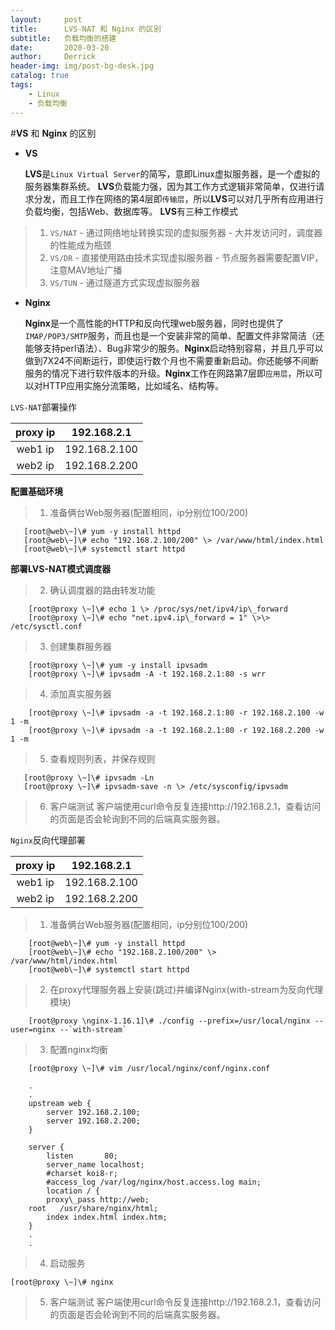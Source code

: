 ```yaml
---
layout:     post
title:      LVS-NAT 和 Nginx 的区别
subtitle:   负载均衡的搭建
date:       2020-03-20
author:     Derrick
header-img: img/post-bg-desk.jpg
catalog: true
tags:
    - Linux
    - 负载均衡
---
```


#**VS** 和 **Nginx** 的区别

-   **VS**

    **LVS**是`Linux Virtual Server`的简写，意即Linux虚拟服务器，是一个虚拟的服务器集群系统。
    **LVS**负载能力强，因为其工作方式逻辑非常简单，仅进行请求分发，而且工作在网络的第4层即`传输层`，所以**LVS**可以对几乎所有应用进行负载均衡，包括Web、数据库等。
    **LVS**有三种工作模式
>1. `VS/NAT`
    -   通过网络地址转换实现的虚拟服务器
    -   大并发访问时，调度器的性能成为瓶颈
>2. `VS/DR`
    -   直接使用路由技术实现虚拟服务器
    -   节点服务器需要配置VIP，注意MAV地址广播
>3. `VS/TUN`
    -   通过隧道方式实现虚拟服务器

-   **Nginx**

    **Nginx**是一个高性能的HTTP和反向代理web服务器，同时也提供了`IMAP/POP3/SMTP`服务，而且也是一个安装非常的简单、配置文件非常简洁（还能够支持perl语法）、Bug非常少的服务。**Nginx**启动特别容易，并且几乎可以做到7X24不间断运行，即使运行数个月也不需要重新启动。你还能够不间断服务的情况下进行软件版本的升级。**Nginx**工作在网路第7层即`应用层`，所以可以对HTTP应用实施分流策略，比如域名、结构等。

`LVS-NAT`部署操作

   |proxy ip|192.168.2.1|
   |:-:|:-:|
   |web1 ip|192.168.2.100|
   |web2 ip |192.168.2.200|


**配置基础环境** 
>1. 准备俩台Web服务器(配置相同，ip分别位100/200)
 ```
    [root@web\~]\# yum -y install httpd 
    [root@web\~]\# echo "192.168.2.100/200" \> /var/www/html/index.html 
    [root@web\~]\# systemctl start httpd 
```
**部署LVS-NAT模式调度器** 
>2. 确认调度器的路由转发功能
```    
    [root@proxy \~]\# echo 1 \> /proc/sys/net/ipv4/ip\_forward 
    [root@proxy \~]\# echo "net.ipv4.ip\_forward = 1" \>\> /etc/sysctl.conf 
```
>3. 创建集群服务器 
```    	
    [root@proxy \~]\# yum -y install ipvsadm 
    [root@proxy \~]\# ipvsadm -A -t 192.168.2.1:80 -s wrr
```
>4. 添加真实服务器 
```    
    [root@proxy \~]\# ipvsadm -a -t 192.168.2.1:80 -r 192.168.2.100 -w 1 -m 
    [root@proxy \~]\# ipvsadm -a -t 192.168.2.1:80 -r 192.168.2.200 -w 1 -m 
```
>5. 查看规则列表，并保存规则 
```
   [root@proxy \~]\# ipvsadm -Ln 
   [root@proxy \~]\# ipvsadm-save -n \> /etc/sysconfig/ipvsadm 
```
>6. 客户端测试
客户端使用curl命令反复连接http://192.168.2.1，查看访问的页面是否会轮询到不同的后端真实服务器。

`Nginx`反向代理部署

   |proxy ip|192.168.2.1|
   |:-:|:-:|
   |web1 ip|192.168.2.100|
   |web2 ip |192.168.2.200|
   
>1. 准备俩台Web服务器(配置相同，ip分别位100/200)
```    
    [root@web\~]\# yum -y install httpd 
    [root@web\~]\# echo "192.168.2.100/200" \> /var/www/html/index.html 
    [root@web\~]\# systemctl start httpd
```
>2. 在proxy代理服务器上安装(跳过)并编译Nginx(with-stream为反向代理模块)
```
    [root@proxy \nginx-1.16.1]\# ./config --prefix=/usr/local/nginx --user=nginx --`with-stream`
```
>3.  配置nginx均衡 
```
    [root@proxy \~]\# vim /usr/local/nginx/conf/nginx.conf 

    .
    .
    upstream web {  
    	server 192.168.2.100;          
    	server 192.168.2.200;      
    } 
    
    server {   
    	listen       80;  
    	server_name localhost;   
    	#charset koi8-r;  
    	#access_log /var/log/nginx/host.access.log main;   
    	location / {  
    	proxy\_pass http://web;      
	root   /usr/share/nginx/html;      
    	index index.html index.htm;  
    }
    .
    .
 ```
>4. 启动服务 
```
[root@proxy \~]\# nginx
```
>5. 客户端测试
客户端使用curl命令反复连接http://192.168.2.1，查看访问的页面是否会轮询到不同的后端真实服务器。

